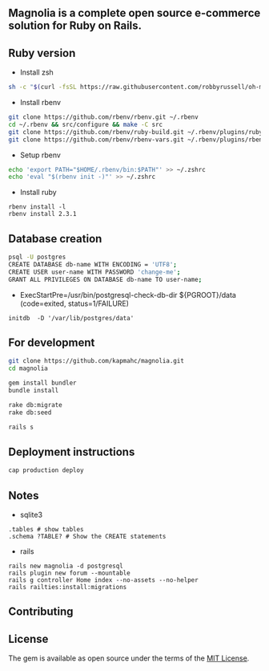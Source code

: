Magnolia is a complete open source e-commerce solution for Ruby on Rails.
---

## Ruby version
* Install zsh
```bash
sh -c "$(curl -fsSL https://raw.githubusercontent.com/robbyrussell/oh-my-zsh/master/tools/install.sh)"
```

* Install rbenv
```bash
git clone https://github.com/rbenv/rbenv.git ~/.rbenv
cd ~/.rbenv && src/configure && make -C src
git clone https://github.com/rbenv/ruby-build.git ~/.rbenv/plugins/ruby-build
git clone https://github.com/rbenv/rbenv-vars.git ~/.rbenv/plugins/rbenv-vars
```

* Setup rbenv
```bash
echo 'export PATH="$HOME/.rbenv/bin:$PATH"' >> ~/.zshrc
echo 'eval "$(rbenv init -)"' >> ~/.zshrc
```

* Install ruby
```
rbenv install -l
rbenv install 2.3.1
```

## Database creation
```bash
psql -U postgres
CREATE DATABASE db-name WITH ENCODING = 'UTF8';
CREATE USER user-name WITH PASSWORD 'change-me';
GRANT ALL PRIVILEGES ON DATABASE db-name TO user-name;
```

* ExecStartPre=/usr/bin/postgresql-check-db-dir ${PGROOT}/data (code=exited, status=1/FAILURE)

```
initdb  -D '/var/lib/postgres/data'
```

## For development
```bash
git clone https://github.com/kapmahc/magnolia.git
cd magnolia

gem install bundler
bundle install

rake db:migrate
rake db:seed

rails s
```

## Deployment instructions

```bash
cap production deploy
```

## Notes

* sqlite3
```
.tables # show tables
.schema ?TABLE? # Show the CREATE statements
```

* rails
```
rails new magnolia -d postgresql
rails plugin new forum --mountable
rails g controller Home index --no-assets --no-helper
rails railties:install:migrations
```

## Contributing

## License
The gem is available as open source under the terms of the [MIT License](http://opensource.org/licenses/MIT).
